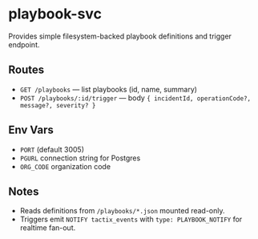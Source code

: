 # playbook-svc

Provides simple filesystem-backed playbook definitions and trigger endpoint.

## Routes
- `GET /playbooks` — list playbooks (id, name, summary)
- `POST /playbooks/:id/trigger` — body `{ incidentId, operationCode?, message?, severity? }`

## Env Vars
- `PORT` (default 3005)
- `PGURL` connection string for Postgres
- `ORG_CODE` organization code

## Notes
- Reads definitions from `/playbooks/*.json` mounted read-only.
- Triggers emit `NOTIFY tactix_events` with `type: PLAYBOOK_NOTIFY` for realtime fan-out.
